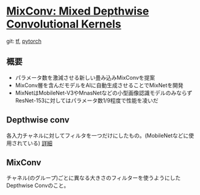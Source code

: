 # [MixConv: Mixed Depthwise Convolutional Kernels](https://arxiv.org/abs/1907.09595)

git: [tf](https://github.com/tensorflow/tpu/tree/master/models/official/mnasnet/mixnet), [pytorch](https://github.com/rwightman/gen-efficientnet-pytorch)

## 概要

+ パラメータ数を激減させる新しい畳み込みMixConvを提案
+ MixConv層を含んだモデルをAIに自動生成させることでMixNetを開発 
+ MixNetはMobileNet-V3やMnasNetなどの小型画像認識モデルのみならずResNet-153に対してはパラメータ数1/9程度で性能を凌いだ

## Depthwise conv

各入力チャネルに対してフィルタを一つだけにしたもの。(MobileNetなどに使用されている)
[詳細](https://qiita.com/omiita/items/77dadd5a7b16a104df83)

## MixConv

チャネル(のグループ)ごとに異なる大きさのフィルターを使うようにしたDepthwise Convのこと。
 